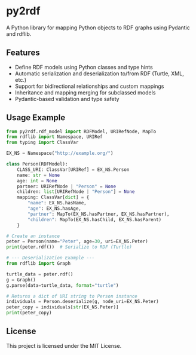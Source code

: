 # py2rdf

A Python library for mapping Python objects to RDF graphs using Pydantic and rdflib.

## Features
- Define RDF models using Python classes and type hints
- Automatic serialization and deserialization to/from RDF (Turtle, XML, etc.)
- Support for bidirectional relationships and custom mappings
- Inheritance and mapping merging for subclassed models
- Pydantic-based validation and type safety

## Usage Example

```python
from py2rdf.rdf_model import RDFModel, URIRefNode, MapTo
from rdflib import Namespace, URIRef
from typing import ClassVar

EX_NS = Namespace("http://example.org/")

class Person(RDFModel):
    CLASS_URI: ClassVar[URIRef] = EX_NS.Person
    name: str = None
    age: int = None
    partner: URIRefNode | "Person" = None
    children: list[URIRefNode | "Person"] = None
    mapping: ClassVar[dict] = {
        "name": EX_NS.hasName,
        "age": EX_NS.hasAge,
        "partner": MapTo(EX_NS.hasPartner, EX_NS.hasPartner),
        "children": MapTo(EX_NS.hasChild, EX_NS.hasParent)
    }

# Create an instance
peter = Person(name="Peter", age=30, uri=EX_NS.Peter)
print(peter.rdf())  # Serialize to RDF (Turtle)

# --- Deserialization Example ---
from rdflib import Graph

turtle_data = peter.rdf()
g = Graph()
g.parse(data=turtle_data, format="turtle")

# Returns a dict of URI string to Person instance
individuals = Person.deserialize(g, node_uri=EX_NS.Peter)
peter_copy = individuals[str(EX_NS.Peter)]
print(peter_copy)
```


## License

This project is licensed under the MIT License.
